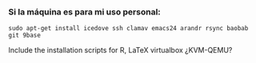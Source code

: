 ### Si la máquina es para mi uso personal:

```sudo apt-get install icedove ssh clamav emacs24 arandr rsync baobab git 9base```


Include the installation scripts for 
R, LaTeX
virtualbox
¿KVM-QEMU?
